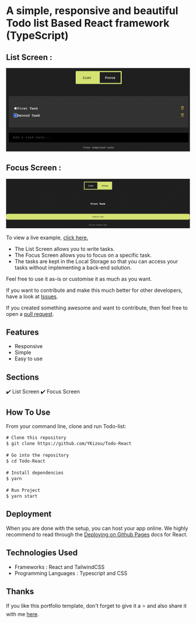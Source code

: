 # A simple, responsive and beautiful Todo list Based React framework (TypeScript)

## List Screen :

![Screenshot_List](/public/Screenshot_List.png?raw=true "Screenshot-List")

## Focus Screen :

![Screenshot_Focus](/public/Screenshot_Focus.png?raw=true "Screenshot-Focus")


To view a live example, <a href="https://kizou.org/projects/todo/">click here.</a>

- The List Screen allows you to write tasks.
- The Focus Screen allows you to focus on a specific task.
- The tasks are kept in the Local Storage so that you can access your tasks without implementing a back-end solution.

Feel free to use it as-is or customise it as much as you want.

If you want to contribute and make this much better for other developers, have a look at <a href="https://github.com/YKizou/Todo-React/issues">Issues</a>.

If you created something awesome and want to contribute, then feel free to open a <a href="https://github.com/YKizou/Todo-React/pulls">pull request</a>.


## Features
<ul>
  <li>Responsive</li>
  <li>Simple</li>
  <li>Easy to use</li>
</ul>

## Sections
✔️ List Screen  ✔️ Focus Screen

## How To Use
From your command line, clone and run Todo-list:

```
# Clone this repository
$ git clone https://github.com/YKizou/Todo-React

# Go into the repository
$ cd Todo-React

# Install dependencies
$ yarn

# Run Project
$ yarn start
```


## Deployment
When you are done with the setup, you can host your app online. We highly recommend to read through the <a href="https://create-react-app.dev/docs/deployment/#github-pages">Deploying on Github Pages</a> docs for React.

## Technologies Used
<ul>
  <li>Frameworks : React and TailwindCSS </li>
  <li>Programming Languages : Typescript and CSS</li>
</ul>

## Thanks
If you like this portfolio template, don't forget to give it a ⭐ and also share it with me <a href="mailto:hello@kizou.org">here</a>.



